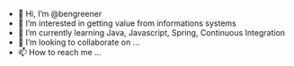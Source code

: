 - 👋 Hi, I’m @bengreener
- 👀 I’m interested in getting value from informations systems
- 🌱 I’m currently learning Java, Javascript, Spring, Continuous Integration
- 💞️ I’m looking to collaborate on ...
- 📫 How to reach me ...

<!---
bengreener/bengreener is a ✨ special ✨ repository because its `README.md` (this file) appears on your GitHub profile.
You can click the Preview link to take a look at your changes.
--->
